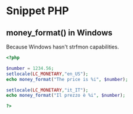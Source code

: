 # Snippet PHP

## money_format() in Windows

Because Windows hasn't strfmon capabilities.

```php
<?php

$number = 1234.56;
setlocale(LC_MONETARY,"en_US");
echo money_format("The price is %i", $number);

setlocale(LC_MONETARY,"it_IT");
echo money_format("Il prezzo è %i", $number);

?>
```
